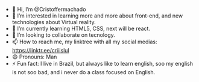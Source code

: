 - 👋 Hi, I’m @Cristoffermachado
- 👀 I’m interested in learning more and more about front-end, and new technologies about Virtual reality.
- 🌱 I’m currently learning HTML5, CSS, next will be react.
- 💞️ I’m looking to collaborate on tecnology.
- 📫 How to reach me, my linktree with all my social medias: https://linktr.ee/criiislul
- 😄 Pronouns: Man
- ⚡ Fun fact: I live in Brazil, but always like to learn english, soo my english is not soo bad, and i never do a class focused on English.

<!---
Cristoffermachado/Cristoffermachado is a ✨ special ✨ repository because its `README.md` (this file) appears on your GitHub profile.
You can click the Preview link to take a look at your changes.
--->
